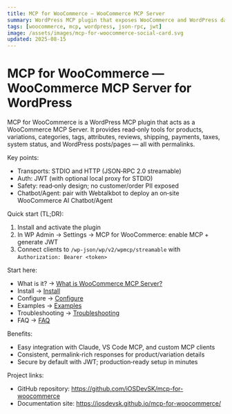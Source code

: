 ```yaml
---
title: MCP for WooCommerce — WooCommerce MCP Server
summary: WordPress MCP plugin that exposes WooCommerce and WordPress data to Model Context Protocol (MCP) clients. Read‑only tools with permalinks; JWT; STDIO and HTTP streamable endpoints.
tags: [woocommerce, mcp, wordpress, json-rpc, jwt]
image: /assets/images/mcp-for-woocommerce-social-card.svg
updated: 2025-08-15
---
```


# MCP for WooCommerce — WooCommerce MCP Server for WordPress

MCP for WooCommerce is a WordPress MCP plugin that acts as a WooCommerce MCP Server. It provides read‑only tools for products, variations, categories, tags, attributes, reviews, shipping, payments, taxes, system status, and WordPress posts/pages — all with permalinks.

Key points:
- Transports: STDIO and HTTP (JSON‑RPC 2.0 streamable)
- Auth: JWT (with optional local proxy for STDIO)
- Safety: read‑only design; no customer/order PII exposed
- Chatbot/Agent: pair with Webtalkbot to deploy an on‑site WooCommerce AI Chatbot/Agent

Quick start (TL;DR):
1) Install and activate the plugin
2) In WP Admin → Settings → MCP for WooCommerce: enable MCP + generate JWT
3) Connect clients to `/wp-json/wp/v2/wpmcp/streamable` with `Authorization: Bearer <token>`

Start here:
- What is it? → [What is WooCommerce MCP Server?](woocommerce-mcp-server/what-is.md)
- Install → [Install](woocommerce-mcp-server/install.md)
- Configure → [Configure](woocommerce-mcp-server/configure.md)
- Examples → [Examples](woocommerce-mcp-server/examples.md)
- Troubleshooting → [Troubleshooting](woocommerce-mcp-server/troubleshooting.md)
- FAQ → [FAQ](woocommerce-mcp-server/faq.md)

Benefits:
- Easy integration with Claude, VS Code MCP, and custom MCP clients
- Consistent, permalink‑rich responses for product/variation details
- Secure by default with JWT; production‑ready setup in minutes

Project links:
- GitHub repository: https://github.com/iOSDevSK/mcp-for-woocommerce
- Documentation site: https://iosdevsk.github.io/mcp-for-woocommerce/

<script type="application/ld+json">
{
  "@context": "https://schema.org",
  "@type": "SoftwareApplication",
  "name": "MCP for WooCommerce",
  "description": "WordPress MCP plugin that exposes WooCommerce and WordPress data to Model Context Protocol (MCP) clients via STDIO and HTTP streamable endpoints with JWT authentication.",
  "applicationCategory": "PluginApplication",
  "operatingSystem": "WordPress",
  "softwareVersion": "0.2.9",
  "dateModified": "2025-08-15",
  "url": "https://github.com/iOSDevSK/mcp-for-woocommerce",
  "downloadUrl": "https://github.com/iOSDevSK/mcp-for-woocommerce/releases",
  "author": {
    "@type": "Organization",
    "name": "iOSDevSK"
  },
  "offers": {
    "@type": "Offer",
    "price": "0",
    "priceCurrency": "USD"
  },
  "mainEntityOfPage": {
    "@type": "WebPage", 
    "@id": "https://iosdevsk.github.io/mcp-for-woocommerce/"
  }
}
</script>

<script type="application/ld+json">
{
  "@context": "https://schema.org",
  "@type": "TechArticle",
  "headline": "MCP for WooCommerce — WooCommerce MCP Server for WordPress",
  "about": "WooCommerce MCP server implementing the Model Context Protocol (MCP)",
  "description": "WordPress MCP plugin that exposes WooCommerce and WordPress data to MCP clients via STDIO and HTTP streamable endpoints with JWT.",
  "dateModified": "2025-08-15",
  "mainEntityOfPage": {"@type": "WebPage", "@id": "https://iosdevsk.github.io/mcp-for-woocommerce/"}
}
</script>
